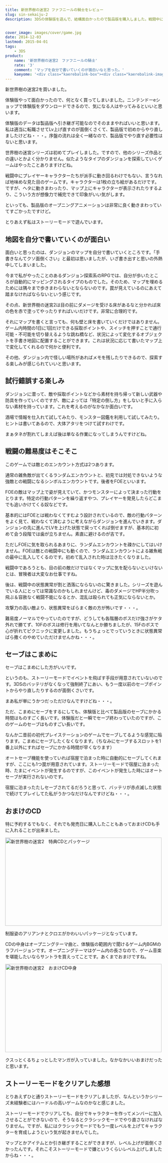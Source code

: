 ```yaml
---
title: 新世界樹の迷宮2 ファフニールの騎士をレビュー
slug: sin-sekaiju-2
description: 3DSの体験版を遊んで、結構面白かったので製品版を購入しました。戦闘中にキャラクターが動きまわるわけでもない地味めなゲームですが、カワイイキャラクターの立ち絵が彩りを添えてくれます。ただシリーズ未経験者にはハードル高いゲームかもしれません。


cover_image: images/cover/game.jpg
date: 2014-12-03
lastmod: 2015-04-01
tags: 
    - 3DS
product:
    name: '新世界樹の迷宮2　ファフニールの騎士'
    rate: '3'
    comment: 'マップを自分で書いていくのが面白いなと思った。'
    kaeyome: '<div class="kaerebalink-box"><div class="kaerebalink-image"><a href="http://www.amazon.co.jp/exec/obidos/ASIN/B00N4P94NC/illusionspace-22/ref=nosim/" rel="nofollow" target="_blank"><img src="http://ecx.images-amazon.com/images/I/61xK4XXwr7L._SL160_.jpg" style="border: none;" /></a></div><div class="kaerebalink-info"><div class="kaerebalink-name"><a href="http://www.amazon.co.jp/exec/obidos/ASIN/B00N4P94NC/illusionspace-22/ref=nosim/" rel="nofollow" target="_blank">新・世界樹の迷宮2 ファフニールの騎士</a><div class="kaerebalink-powered-date">posted with <a href="http://kaereba.com" rel="nofollow" target="_blank">カエレバ</a></div></div><div class="kaerebalink-detail"> アトラス 2014-11-27    </div><div class="kaerebalink-link1"><div class="shoplinkamazon"><a href="http://www.amazon.co.jp/gp/search?keywords=%90V%81E%90%A2%8AE%8E%F7%82%CC%96%C0%8B%7B2%20%83t%83%40%83t%83j%81%5B%83%8B%82%CC%8BR%8Em&__mk_ja_JP=%83J%83%5E%83J%83i&tag=illusionspace-22" rel="nofollow" target="_blank" title="アマゾン" >Amazon</a></div><div class="shoplinkrakuten"><a href="http://hb.afl.rakuten.co.jp/hgc/0e95387f.f2aef20d.0e953880.25e412bd/?pc=http%3A%2F%2Fsearch.rakuten.co.jp%2Fsearch%2Fmall%2F%25E6%2596%25B0%25E3%2583%25BB%25E4%25B8%2596%25E7%2595%258C%25E6%25A8%25B9%25E3%2581%25AE%25E8%25BF%25B7%25E5%25AE%25AE2%2520%25E3%2583%2595%25E3%2582%25A1%25E3%2583%2595%25E3%2583%258B%25E3%2583%25BC%25E3%2583%25AB%25E3%2581%25AE%25E9%25A8%258E%25E5%25A3%25AB%2F-%2Ff.1-p.1-s.1-sf.0-st.A-v.2%3Fx%3D0%26scid%3Daf_ich_link_urltxt%26m%3Dhttp%3A%2F%2Fm.rakuten.co.jp%2F" rel="nofollow" target="_blank" title="楽天市場" >楽天市場</a></div></div></div><div class="booklink-footer" style="clear: left"></div></div>'
---
```


新世界樹の迷宮2を買いました。

体験版やって面白かったので、何となく買ってしまいました。ニンテンドーeショップで体験版をダウンロードできるので、気になる人はやってみるといいと思います。

体験版のデータは製品版へ引き継ぎ可能なのでそのままやればいいと思います。私は適当に転職させてLv上げ直すのが面倒くさくて、製品版で初めからやり直しましたけどね・・・。序盤の流れは全く一緒なので、製品版でやり直す必要性はないと思います。

世界樹の迷宮シリーズは初めてプレイしました。ですので、他のシリーズ作品との違いとかよく分かりません。似たようなタイプのダンジョンを探索していくゲームはやったことありますけどね。

戦闘中にプレイヤーキャラクターたちが派手に動き回るわけでもない、言うなれば地味めな見た目のゲームです。キャラクターは1枚の立ち絵があるだけです。ですが、ヘタに動きまわったり、マップ上にキャラクターが表示されたりするより、こういう方が想像力で補完できて印象がいい気がします。

といっても、製品版のオープニングアニメーションは非常に良く動きまわっていてすごかったですけど。

とりあえず私はストーリーモードで遊んでいます。


## 地図を自分で書いていくのが面白い


面白いと思ったのは、ダンジョンのマップを自分で書いていくところです。「手書きなんてクソ面倒くさい」と最初は思いましたが、いざ書き出すと思いの外熱中してしまいました。

今まで私がやったことのあるダンジョン探索系のRPGでは、自分が歩いたところが自動的にマッピングされるタイプのものでした。そのため、マップを埋めるためには隅々まで歩きまわらないとならないのです。罠が見えているのにあえて踏まなければならないという感じです。

その点、新世界樹の迷宮2は目の前にダメージを受ける床があるなと分かれば床の色を赤で塗ってやったりすればいいだけです。非常に合理的です。

それにマップを書くと言っても、何も壁と床を書いていくだけではありません。ゲーム内時間の1日に1回だけできる採取ポイントや、スイッチを押すことで通行可能・不可能を切り替えるような跳ね橋など、状況によって変化するオブジェクトを手書き地図に配置することができます。これは状況に応じて書いたマップ上で変化してくれるので何かと便利です。

その他、ダンジョン内で怪しい場所があればメモを残したりできるので、探索する楽しみが感じられていいと思います。


## 試行錯誤する楽しみ


ダンジョンに潜って、敵や採取ポイントなどから素材を持ち帰って新しい武器や防具を作っていくのですが、敵によっては「特定の倒し方」をしないと手に入らない素材を持っています。これを考えるのがなかなか面白いです。

酒場で情報を仕入れて試してみたり、モンスター図鑑を利用して試してみたり。ヒントは書いてあるので、大体アタリをつけて試すわけです。

まぁタネが割れてしまえば後は単なる作業になってしまうんですけどね。


## 戦闘の難易度はそこそこ


このゲームでは敵とのエンカウント方式は2つあります。

通常の雑魚敵が出てくるランダムエンカウントと、初見では対処できないような強敵との戦闘になるシンボルエンカウントです。後者をFOEといいます。

FOEの敵はマップ上で姿が見えていて、かつモンスターによって決まった行動をとります。特定の行動パターンを繰り返すやつ、プレイヤーを発見したらどこまでも追いかけてくる奴などです。

基本的にはFOEとは戦わなくてすむよう設計されているので、敵の行動パターンをよく見て、戦わなくて済むように考えながらダンジョンを進んでいきます。ダンジョンの先に進んでLVを上げた状態で戻ってくれば倒せますが、基本的に初めて会う段階では歯が立ちません。素直に避けるのが吉です。

ただしFOEに気を取られるあまりに、ランダムエンカウントを疎かにしてはいけません。FOEは敵との戦闘中にも動くので、ランダムエンカウントによる雑魚戦の最中に乱入してくるのです。初めて乱入された時は泣きたくなりました。

戦闘中であろうとも、目の前の敵だけではなくマップに気を配らないといけないとは、冒険者は大変なお仕事ですね。

後は、戦闘中の状態異常が割と洒落にならないのに驚きました。シリーズを遊んでいる人にとっては常識なのかもしれませんけど、毒のダメージでHP半分吹っ飛ぶ＆容赦なく戦闘不能になるとか、混乱は殴られても正気にならないとか。

攻撃力の高い敵より、状態異常をばらまく敵の方が怖いです・・・。

難易度ノーマルでやっていたのですが、どうしても各階層のボスだけ強さがケタ外れで勝てず、10Fのボスは修行を用いてなんとか勝ちましたが、15Fのボスで心が折れてピクニックに変更しました。もうちょっとでっていうときに状態異常ばら撒くのやめていただけませんかね・・・。


## セーブはこまめに


セーブはこまめにした方がいいです。

というのも、ストーリーモードでイベントを飛ばす手段が用意されていないのです。3DSのバッテリがなくなって強制終了にあい、もう一度以前のセーブポイントからやり直したりするのが面倒くさいです。

まあ私が単にうかつだっただけなんですけどね・・・。

ただ、こまめにセーブをするにしても、体験版と比べて製品版のセーブにかかる時間はものすごく長いです。体験版だと一瞬でセーブ終わっていたのですが、このゲームのセーブはものすごい長いです。

なんか二昔前の初代プレイステーションのゲームでセーブしてるような感覚に陥ります。こまめにセーブしたくなくなります。（ちなみにセーブするスロットを1番上以外にすればセーブにかかる時間が早くなります）

オートセーブ機能を使っていれば宿屋で泊まった時に自動的にセーブしてくれますが、ここにも1つ罠が用意されています。ストーリーモードで宿屋に泊まった時、たまにイベントが発生するのですが、このイベントが発生した時にはオートセーブが実行されないのです。

宿屋に泊まったたしセーブされてるだろうと思って、バッテリが赤点滅した状態で続けてプレイしてた私がうかつなだけなんですけどね・・・。


## おまけのCD


特に予約するでもなく、それでも発売日に購入したこともあっておまけCDも手に入れることが出来ました。

<img src="https://wantit.gcreate.jp/wp-content/uploads/2014/12/6bcccddf5ff7120d4889343003bc6aa8.jpg" alt="新世界樹の迷宮2　特典CDとパッケージ" title="新世界樹の迷宮2　特典CDとパッケージ.jpg" width="500" height="282" />

制服姿のアリアンナとクロエがかわいいパッケージとなっています。

CDの中身はオープニングテーマ曲と、体験版の範囲内で聞けるゲーム内BGMのラフバージョンです。オープニングテーマはゲーム内の長さなので、ゲーム音楽を堪能したいならサントラを買えってことです。あくまでおまけですね。

<img src="https://wantit.gcreate.jp/wp-content/uploads/2014/12/41ad2ec30cf4865fc3460d2eddfdfa53.jpg" alt="新世界樹の迷宮2　おまけCD中身" title="新世界樹の迷宮2　おまけCD中身.jpg" width="500" height="282" />

クスっとくるちょっとしたマンガが入っていました。なかなかいいおまけだったと思います。


## ストーリーモードをクリアした感想


とりあえずひと通りストーリーモードをクリアしましたが、なんというかシリーズ未経験者にはハードルの高いゲームなのかなと感じました。

ストーリーモードでクリアしても、自分でキャラクターを作ってメンバーに加入させることができないので、そうなるとクラシックモードでやり直さなければなりません。ですが、私にはクラシックモードでもう一度レベルを上げてキャラクターを育成しようという気が起きませんでした。

マップとかアイテムとか引き継ぎすることができますが、レベル上げが面倒くさかったんです。それこそストーリーモードで嫌というくらいレベル上げしましたからね・・・。


  